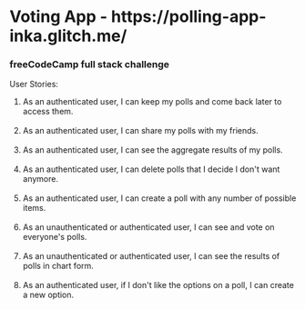 <h1>Voting App - https://polling-app-inka.glitch.me/</h1>

<h3>freeCodeCamp full stack challenge</h3>


<p>User Stories:</p> 

<ol>

<li> As an authenticated user, I can keep my polls and come back later to access them.</li>
<br>
<li> As an authenticated user, I can share my polls with my friends.</li>
<br>
<li> As an authenticated user, I can see the aggregate results of my polls.</li>
<br>
<li> As an authenticated user, I can delete polls that I decide I don't want anymore.</li>
<br>
<li> As an authenticated user, I can create a poll with any number of possible items.</li>
<br>
<li> As an unauthenticated or authenticated user, I can see and vote on everyone's polls.</li>
<br>
<li> As an unauthenticated or authenticated user, I can see the results of polls in chart form.</li>
<br>
<li> As an authenticated user, if I don't like the options on a poll, I can create a new option.</li>

</ol>
